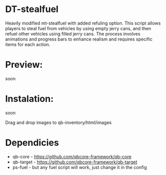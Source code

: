 # DT-stealfuel
Heavily modified mt-stealfuel with added refuling option.
This script allows players to steal fuel from vehicles by using empty jerry cans,
and then refuel other vehicles using filled jerry cans. The process involves
animations and progress bars to enhance realism and requires specific items for each action.

# Preview:
soon

# Instalation:

soon

Drag and drop images to qb-inventory/html/images

# Dependicies
- qb-core - https://github.com/qbcore-framework/qb-core
- qb-target - https://github.com/qbcore-framework/qb-target
- ps-fuel - but any fuel script will work, just change it in the config
